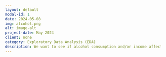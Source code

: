 ```yaml
---
layout: default
modal-id: 1
date: 2024-05-08
img: alcohol.png
alt: image-alt
project-date: May 2024
client: none
category: Exploratory Data Analysis (EDA)
description: We want to see if alcohol consumption and/or income affects life expectancy. Click [here]: <https://github.com/PanagiotisApostolou/Alcohol-and-Life-Expectancy-Project/tree/main> to visit the repository.
---
```


